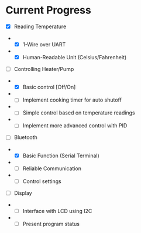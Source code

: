 # Current Progress

- [x] Reading Temperature
- - [x] 1-Wire over UART
- - [x] Human-Readable Unit (Celsius/Fahrenheit)

- [ ] Controlling Heater/Pump
- - [x] Basic control [Off/On]
- - [ ] Implement cooking timer for auto shutoff
- - [ ] Simple control based on temperature readings
- - [ ] Implement more advanced control with PID

- [ ] Bluetooth
- - [x] Basic Function (Serial Terminal)
- - [ ] Reliable Communication
- - [ ] Control settings

- [ ] Display
- - [ ] Interface with LCD using I2C
- - [ ] Present program status
